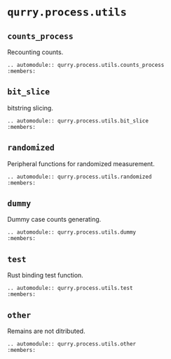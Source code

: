 # `qurry.process.utils`

## `counts_process`

Recounting counts.

```{eval-rst}
.. automodule:: qurry.process.utils.counts_process
:members:
```

## `bit_slice`

bitstring slicing.

```{eval-rst}
.. automodule:: qurry.process.utils.bit_slice
:members:
```

## `randomized`

Peripheral functions for randomized measurement.

```{eval-rst}
.. automodule:: qurry.process.utils.randomized
:members:
```

## `dummy`

Dummy case counts generating.

```{eval-rst}
.. automodule:: qurry.process.utils.dummy
:members:
```

## `test`

Rust binding test function.

```{eval-rst}
.. automodule:: qurry.process.utils.test
:members:
```

## `other`

Remains are not ditributed.

```{eval-rst}
.. automodule:: qurry.process.utils.other
:members:
```
